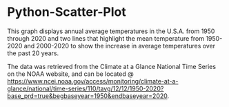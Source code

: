 # Python-Scatter-Plot

This graph displays annual average temperatures in the U.S.A. from 1950 through 2020 and two lines that highlight the mean temperature from 1950-2020 and 2000-2020 to show the increase in average temperatures over the past 20 years.

The data was retrieved from the Climate at a Glance National Time Series on the NOAA website, and can be located @ https://www.ncei.noaa.gov/access/monitoring/climate-at-a-glance/national/time-series/110/tavg/12/12/1950-2020?base_prd=true&begbaseyear=1950&endbaseyear=2020.
